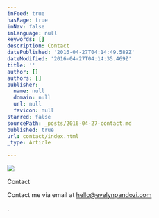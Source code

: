 ```yaml
---
inFeed: true
hasPage: true
inNav: false
inLanguage: null
keywords: []
description: Contact
datePublished: '2016-04-27T04:14:49.589Z'
dateModified: '2016-04-27T04:14:35.469Z'
title: ''
author: []
authors: []
publisher:
  name: null
  domain: null
  url: null
  favicon: null
starred: false
sourcePath: _posts/2016-04-27-contact.md
published: true
url: contact/index.html
_type: Article

---
```

![](https://the-grid-user-content.s3-us-west-2.amazonaws.com/61ec5488-fb8a-4690-9ae1-8cf94c52419f.jpg)

Contact

Contact me via email at [hello@evelynpandozi.com][0]

.

[0]: mailto:hello@evelynpandozi.com